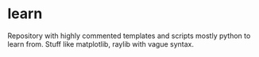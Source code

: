 # learn
Repository with highly commented templates and scripts mostly python to learn from. Stuff like matplotlib, raylib with vague syntax.

